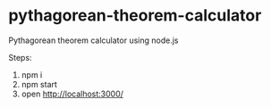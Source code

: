 # pythagorean-theorem-calculator

Pythagorean theorem calculator using node.js

Steps:

1. npm i
2. npm start
3. open <http://localhost:3000/>
